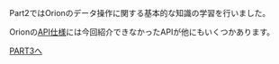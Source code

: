 Part2ではOrionのデータ操作に関する基本的な知識の学習を行いました。

Orionの[API仕様](https://swagger.lab.fiware.org/?url=https://raw.githubusercontent.com/FIWARE/specifications/master/OpenAPI/ngsiv2/ngsiv2-openapi.json)には今回紹介できなかったAPIが他にもいくつかあります。

[PART3へ](../fiware-part3/README.md)